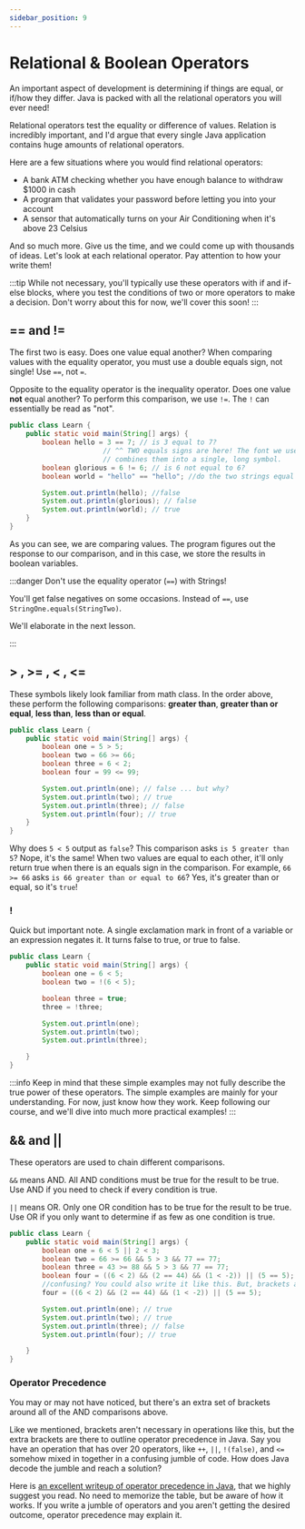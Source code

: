 ```yaml
---
sidebar_position: 9
---
```


# Relational & Boolean Operators

An important aspect of development is determining if things are equal, or if/how they differ. Java is packed with all the relational operators you will ever need!

Relational operators test the equality or difference of values. Relation is incredibly important, and I'd argue that every single Java application contains huge amounts of relational operators.

Here are a few situations where you would find relational operators:

- A bank ATM checking whether you have enough balance to withdraw $1000 in cash
- A program that validates your password before letting you into your account
- A sensor that automatically turns on your Air Conditioning when it's above 23 Celsius

And so much more. Give us the time, and we could come up with thousands of ideas. Let's look at each relational operator. Pay attention to how your write them!

:::tip
While not necessary, you'll typically use these operators with if and if-else blocks, where you test the conditions of two or more operators to make a decision. Don't worry about this for now, we'll cover this soon!
:::

## == and !=

The first two is easy. Does one value equal another? When comparing values with the equality operator, you must use a double equals sign, not single! Use `==`, not `=`.

Opposite to the equality operator is the inequality operator. Does one value **not** equal another? To perform this comparison, we use `!=`. The `!` can essentially be read as "not".

```java
public class Learn {
    public static void main(String[] args) {
        boolean hello = 3 == 7; // is 3 equal to 7?
                       // ^^ TWO equals signs are here! The font we use
                       // combines them into a single, long symbol.
        boolean glorious = 6 != 6; // is 6 not equal to 6?
        boolean world = "hello" == "hello"; //do the two strings equal each other?

        System.out.println(hello); //false
        System.out.println(glorious); // false
        System.out.println(world); // true
    }
}
```

As you can see, we are comparing values. The program figures out the response to our comparison, and in this case, we store the results in boolean variables.

:::danger Don't use the equality operator (`==`) with Strings!

You'll get false negatives on some occasions. Instead of `==`, use `StringOne.equals(StringTwo)`.

We'll elaborate in the next lesson.

:::

## > , >= , < , <=

These symbols likely look familiar from math class. In the order above, these perform the following comparisons: **greater than**, **greater than or equal**, **less than**, **less than or equal**.

```java
public class Learn {
    public static void main(String[] args) {
        boolean one = 5 > 5;
        boolean two = 66 >= 66;
        boolean three = 6 < 2;
        boolean four = 99 <= 99;

        System.out.println(one); // false ... but why?
        System.out.println(two); // true
        System.out.println(three); // false
        System.out.println(four); // true
    }
}
```

Why does `5 < 5` output as `false`? This comparison asks `is 5 greater than 5`? Nope, it's the same! When two values are equal to each other, it'll only return true when there is an equals sign in the comparison. For example, `66 >= 66` asks `is 66 greater than or equal to 66`? Yes, it's greater than or equal, so it's `true`!

### !

Quick but important note. A single exclamation mark in front of a variable or an expression negates it. It turns false to true, or true to false.

```java
public class Learn {
    public static void main(String[] args) {
        boolean one = 6 < 5;
        boolean two = !(6 < 5);

        boolean three = true;
        three = !three;

        System.out.println(one);
        System.out.println(two);
        System.out.println(three);

    }
}
```

:::info
Keep in mind that these simple examples may not fully describe the true power of these operators. The simple examples are mainly for your understanding. For now, just know how they work. Keep following our course, and we'll dive into much more practical examples!
:::

## && and ||

These operators are used to chain different comparisons.

`&&` means AND. All AND conditions must be true for the result to be true. Use AND if you need to check if every condition is true.

`||` means OR. Only one OR condition has to be true for the result to be true. Use OR if you only want to determine if as few as one condition is true.

```java
public class Learn {
    public static void main(String[] args) {
        boolean one = 6 < 5 || 2 < 3;
        boolean two = 66 >= 66 && 5 > 3 && 77 == 77;
        boolean three = 43 >= 88 && 5 > 3 && 77 == 77;
        boolean four = ((6 < 2) && (2 == 44) && (1 < -2)) || (5 == 5);
        //confusing? You could also write it like this. But, brackets aren't necessary
        four = ((6 < 2) && (2 == 44) && (1 < -2)) || (5 == 5);

        System.out.println(one); // true
        System.out.println(two); // true
        System.out.println(three); // false
        System.out.println(four); // true

    }
}
```

### Operator Precedence

You may or may not have noticed, but there's an extra set of brackets around all of the AND comparisons above.

Like we mentioned, brackets aren't necessary in operations like this, but the extra brackets are there to outline operator precedence in Java. Say you have an operation that has over 20 operators, like `++`, `||`, `!(false)`, and `<=` somehow mixed in together in a confusing jumble of code. How does Java decode the jumble and reach a solution?

Here is [an excellent writeup of operator precedence in Java](https://introcs.cs.princeton.edu/java/11precedence/), that we highly suggest you read. No need to memorize the table, but be aware of how it works. If you write a jumble of operators and you aren't getting the desired outcome, operator precedence may explain it.
